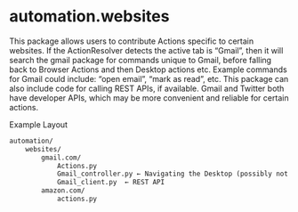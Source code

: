 # automation.websites

This package allows users to contribute Actions specific to certain websites. If the ActionResolver detects the active tab is “Gmail”, then it will search the gmail package for commands unique to Gmail, before falling back to Browser Actions and then Desktop actions etc. Example commands for Gmail could include: “open email”, “mark as read”, etc. This package can also include code for calling REST APIs, if available. Gmail and Twitter both have developer APIs, which may be more convenient and reliable for certain actions.

Example Layout

```txt
automation/
    websites/
        gmail.com/
            Actions.py
            Gmail_controller.py ← Navigating the Desktop (possibly not required)
            Gmail_client.py  ← REST API
        amazon.com/
            actions.py
```
